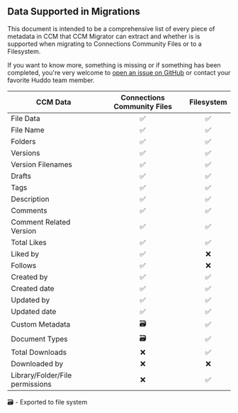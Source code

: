 ## Data Supported in Migrations

This document is intended to be a comprehensive list of every piece of metadata
in CCM that CCM Migrator can extract and whether is is supported when migrating
to Connections Community Files or to a Filesystem.

If you want to know more, something is missing or if something has been
completed, you're very welcome to [open an issue on
GitHub](https://github.com/isw-kudos/huddo-docs/issues/new?labels=ccm-migrator)
or contact your favorite Huddo team member.

|CCM Data               |Connections Community Files|Filesystem|
|-----------------------|:-------------------------:|:--------:|
|File Data              |             ✅             |    ✅     |
|File Name              |             ✅             |    ✅     |
|Folders                |             ✅             |    ✅     |
|Versions               |             ✅             |    ✅     |
|Version Filenames      |             ✅             |    ✅     |
|Drafts                 |             ✅             |    ✅     |
|Tags                   |             ✅             |    ✅     |
|Description            |             ✅             |    ✅     |
|Comments               |             ✅             |    ✅     |
|Comment Related Version|             ✅             |    ✅     |
|Total Likes            |             ✅             |    ✅     |
|Liked by               |             ✅             |    ❌     |
|Follows                |             ✅             |    ❌     |
|Created by             |             ✅             |    ✅     |
|Created date           |             ✅             |    ✅     |
|Updated by             |             ✅             |    ✅     |
|Updated date           |             ✅             |    ✅     |
|Custom Metadata        |            🗃             |    ✅     |
|Document Types         |            🗃             |    ✅     |
|Total Downloads        |             ❌             |    ✅     |
|Downloaded by          |             ❌             |    ❌     |
|Library/Folder/File permissions|     ❌             |    ✅     |

🗃 - Exported to file system
